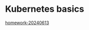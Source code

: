# Kubernetes basics

 [homework-20240613](https://gitlab.com/dan-it/groups/devops2/homework/-/blob/main/homework-20240613.md)
